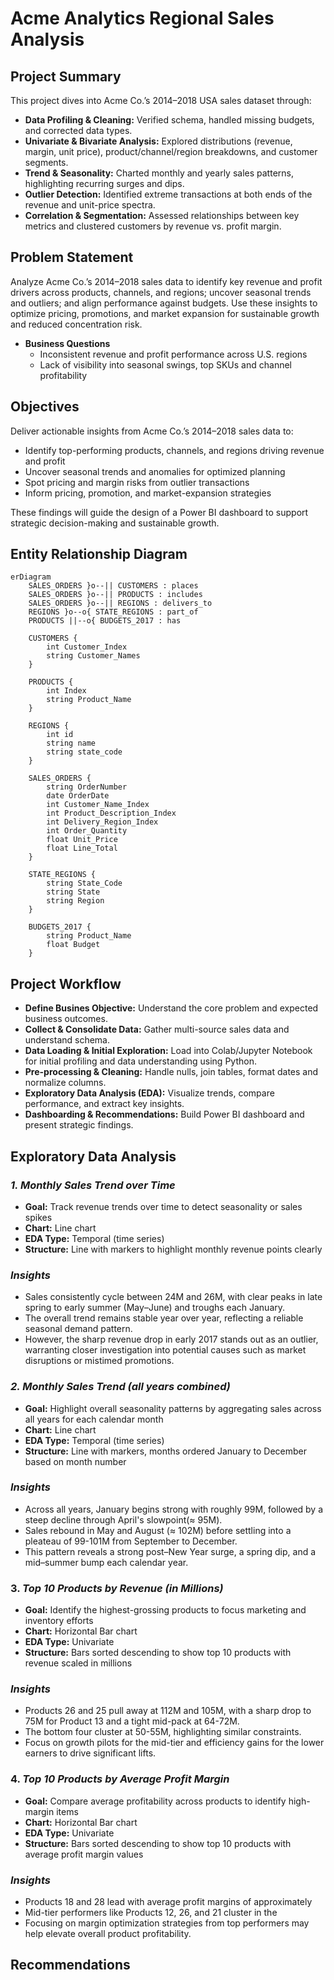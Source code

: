 # Acme Analytics Regional Sales Analysis
## Project Summary
This project dives into Acme Co.’s 2014–2018 USA sales dataset through:
* **Data Profiling & Cleaning:** Verified schema, handled missing budgets, and corrected data types.
* **Univariate & Bivariate Analysis:** Explored distributions (revenue, margin, unit price), product/channel/region breakdowns, and customer segments.
* **Trend & Seasonality:** Charted monthly and yearly sales patterns, highlighting recurring surges and dips.
* **Outlier Detection:** Identified extreme transactions at both ends of the revenue and unit-price spectra.
* **Correlation & Segmentation:** Assessed relationships between key metrics and clustered customers by revenue vs. profit margin.
## Problem Statement
Analyze Acme Co.’s 2014–2018 sales data to identify key revenue and profit drivers across products, channels, and regions; uncover seasonal trends and outliers; and align performance against budgets. Use these insights to optimize pricing, promotions, and market expansion for sustainable growth and reduced concentration risk.
* **Business Questions**
  - Inconsistent revenue and profit performance across U.S. regions
  - Lack of visibility into seasonal swings, top SKUs and channel profitability
## Objectives
Deliver actionable insights from Acme Co.’s 2014–2018 sales data to:
* Identify top-performing products, channels, and regions driving revenue and profit
* Uncover seasonal trends and anomalies for optimized planning
* Spot pricing and margin risks from outlier transactions
* Inform pricing, promotion, and market-expansion strategies

These findings will guide the design of a Power BI dashboard to support strategic decision-making and sustainable growth.
## Entity Relationship Diagram
```mermaid
erDiagram
    SALES_ORDERS }o--|| CUSTOMERS : places
    SALES_ORDERS }o--|| PRODUCTS : includes
    SALES_ORDERS }o--|| REGIONS : delivers_to
    REGIONS }o--o{ STATE_REGIONS : part_of
    PRODUCTS ||--o{ BUDGETS_2017 : has

    CUSTOMERS {
        int Customer_Index
        string Customer_Names
    }

    PRODUCTS {
        int Index
        string Product_Name
    }

    REGIONS {
        int id
        string name
        string state_code
    }

    SALES_ORDERS {
        string OrderNumber
        date OrderDate
        int Customer_Name_Index
        int Product_Description_Index
        int Delivery_Region_Index
        int Order_Quantity
        float Unit_Price
        float Line_Total
    }

    STATE_REGIONS {
        string State_Code
        string State
        string Region
    }

    BUDGETS_2017 {
        string Product_Name
        float Budget
    }
```
## Project Workflow
* **Define Busines Objective:** Understand the core problem and expected business outcomes.
* **Collect & Consolidate Data:** Gather multi-source sales data and understand schema.
* **Data Loading & Initial Exploration:** Load into Colab/Jupyter Notebook for initial profiling and data understanding using Python.
* **Pre-processing & Cleaning:** Handle nulls, join tables, format dates and normalize columns.
* **Exploratory Data Analysis (EDA):** Visualize trends, compare performance, and extract key insights.
* **Dashboarding & Recommendations:** Build Power BI dashboard and present strategic findings.
## Exploratory Data Analysis
### *1. Monthly Sales Trend over Time*
* **Goal:** Track revenue trends over time to detect seasonality or sales spikes
* **Chart:** Line chart
* **EDA Type:** Temporal (time series)
* **Structure:** Line with markers to highlight monthly revenue points clearly
### *Insights*
* Sales consistently cycle between 24M and 26M, with clear peaks in late spring to early summer (May–June) and troughs each January.
* The overall trend remains stable year over year, reflecting a reliable seasonal demand pattern.
* However, the sharp revenue drop in early 2017 stands out as an outlier, warranting closer investigation into potential causes such as market disruptions or mistimed promotions.
### *2. Monthly Sales Trend (all years combined)*
* **Goal:** Highlight overall seasonality patterns by aggregating sales across all years for each calendar month
* **Chart:** Line chart
* **EDA Type:** Temporal (time series)
* **Structure:** Line with markers, months ordered January to December based on month number
### *Insights*
* Across all years, January begins strong with roughly 99M, followed by a steep decline through April's slowpoint(≈ 95M).
* Sales rebound in May and August (≈ 102M) before settling into a pleateau of 99-101M from September to December.
* This pattern reveals a strong post–New Year surge, a spring dip, and a mid–summer bump each calendar year.
### 3. *Top 10 Products by Revenue (in Millions)*
* **Goal:**  Identify the highest-grossing products to focus marketing and inventory efforts
* **Chart:** Horizontal Bar chart
* **EDA Type:** Univariate
* **Structure:**  Bars sorted descending to show top 10 products with revenue scaled in millions
### *Insights*
* Products 26 and 25 pull away at 112M and 105M, with a sharp drop to 75M for Product 13 and a tight mid-pack at 64-72M.
* The bottom four cluster at 50-55M, highlighting similar constraints.
* Focus on growth pilots for the mid-tier and efficiency gains for the lower earners to drive significant lifts.
### 4. *Top 10 Products by Average Profit Margin*
* **Goal:**  Compare average profitability across products to identify high-margin items
* **Chart:** Horizontal Bar chart
* **EDA Type:** Univariate
* **Structure:**  Bars sorted descending to show top 10 products with average profit margin values
### *Insights*
* Products 18 and 28 lead with average profit margins of approximately 
* Mid-tier performers like Products 12, 26, and 21 cluster in the
* Focusing on margin optimization strategies from top performers may help elevate overall product profitability.
## Recommendations
